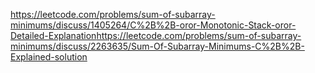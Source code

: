 https://leetcode.com/problems/sum-of-subarray-minimums/discuss/1405264/C%2B%2B-oror-Monotonic-Stack-oror-Detailed-Explanation
​
https://leetcode.com/problems/sum-of-subarray-minimums/discuss/2263635/Sum-Of-Subarray-Minimums-C%2B%2B-Explained-solution